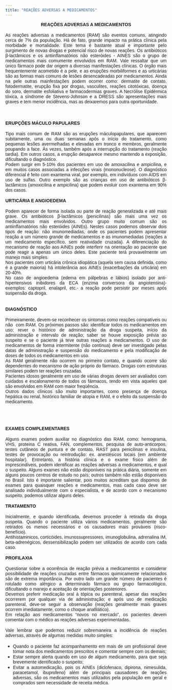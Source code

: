 ```yaml
---
title: "REAÇÕES ADVERSAS A MEDICAMENTOS"
---
```


<div align="center" class="MsoNormal" style="margin: 0cm 0cm 0pt; tab-stops: list 36.0pt; text-align: center;"><b style="mso-bidi-font-weight: normal;"><span style="font-family: 'Arial','sans-serif';">REAÇÕES ADVERSAS A MEDICAMENTOS</span></b></div><div class="MsoNormal" style="margin: 0cm 0cm 0pt; tab-stops: list 36.0pt; text-align: justify;"><br /></div><div class="MsoNormal" style="margin: 0cm 0cm 0pt; tab-stops: list 36.0pt; text-align: justify;"><span style="font-family: 'Arial','sans-serif';">As reações adversas a medicamentos (RAM) são eventos comuns, atingindo cerca de 7% da população. Há de fato, grande impacto na prática clínica pela morbidade e mortalidade. Este tema é bastante atual e importante pelo surgimento de novas drogas e potencial risco de novas reações. Os antibióticos </span><span lang="EL" style="font-family: 'Arial','sans-serif'; mso-ansi-language: EL;">β</span><span style="font-family: 'Arial','sans-serif';">-lactâmicos e os antiinflamatórios não esteróides - AINES são o grupo de medicamentos mais comumente envolvidos <personname productid="em RAM. Vale" w:st="on">em RAM. Vale</personname> ressaltar que um único fármaco pode dar origem a diversas manifestações clínicas. O órgão mais frequentemente acometido é a pele, e as erupções morbiliformes e as urticárias são as formas mais comuns de lesões desencadeadas por medicamentos. Ainda na pele outras mainfestações podem ocorrer como: dermatite de contato, fotodermatite, erupção fixa por drogas, vasculites, reações citotóxicas, doença do soro, dermatite esfoliativa e farmacodermias graves. A Necrólise Epidérmica tóxica, a síndrome de Stevens-Johnson e a DRESS são apresentações mais graves e tem menor incidência, mas as deixaremos para outra oportunidade. </span></div><div class="MsoNormal" style="margin: 0cm 0cm 0pt; text-align: justify;"><br /></div><div class="MsoNormal" style="margin: 0cm 0cm 0pt; text-align: justify;"><shapetype coordsize="21600,21600" filled="f" id="t75" o:preferrelative="t" o:spt="75" path="m@4@5l@4@11@9@11@9@5xe" stroked="f"><stroke joinstyle="miter"></stroke><formulas><f eqn="if lineDrawn pixelLineWidth 0"></f><f eqn="sum @0 1 0"></f><f eqn="sum 0 0 @1"></f><f eqn="prod @2 1 2"></f><f eqn="prod @3 21600 pixelWidth"></f><f eqn="prod @3 21600 pixelHeight"></f><f eqn="sum @0 0 1"></f><f eqn="prod @6 1 2"></f><f eqn="prod @7 21600 pixelWidth"></f><f eqn="sum @8 21600 0"></f><f eqn="prod @7 21600 pixelHeight"></f><f eqn="sum @10 21600 0"></f></formulas><path gradientshapeok="t" o:connecttype="rect" o:extrusionok="f"></path><lock aspectratio="t" v:ext="edit"></lock></shapetype><shape id="s1033" style="height: 98.8pt; left: 0px; margin-left: 4in; margin-top: 0px; position: absolute; text-align: left; width: 142.3pt; z-index: 251657216;" type="#t75"><imagedata o:title="Eritema multiforme" src="file:///C:\DOCUME~1\User\CONFIG~1\Temp\msohtmlclip1\01\clip_image001.png"></imagedata></shape><span style="font-family: 'Arial','sans-serif';"><group coordorigin="1701,6109" coordsize="8504,4163" editas="canvas" id="s1026" style="height: 208.15pt; mso-position-horizontal-relative: char; mso-position-vertical-relative: line; width: 425.2pt;"><lock aspectratio="t" v:ext="edit"></lock><shape id="s1027" o:preferrelative="f" style="height: 4163px; left: 1701px; position: absolute; top: 6109px; width: 8504px;" type="#t75"><fill o:detectmouseclick="t"></fill><path o:connecttype="none" o:extrusionok="t"></path><lock text="t" v:ext="edit"></lock></shape><shape id="s1028" style="height: 1900px; left: 1701px; position: absolute; top: 6185px; width: 2682px;" type="#t75"><imagedata o:title="stevens-jonhson 2" src="file:///C:\DOCUME~1\User\CONFIG~1\Temp\msohtmlclip1\01\clip_image003.png"></imagedata></shape><shape id="s1029" style="height: 1831px; left: 4666px; position: absolute; top: 8437px; width: 2469px;" type="#t75"><imagedata o:title="Erupção como exantema" src="file:///C:\DOCUME~1\User\CONFIG~1\Temp\msohtmlclip1\01\clip_image004.png"></imagedata></shape><shape id="s1030" style="height: 1923px; left: 4666px; position: absolute; top: 6162px; width: 2476px;" type="#t75"><imagedata o:title="dermatite de contato" src="file:///C:\DOCUME~1\User\CONFIG~1\Temp\msohtmlclip1\01\clip_image005.png"></imagedata></shape><shape fillcolor="#bbe0e3" id="s1031" strokecolor="yellow" style="height: 1860px; left: 1701px; mso-wrap-style: none; position: absolute; top: 8368px; width: 2732px;" type="#t75"><imagedata blacklevel="-2621f" cropleft="3328f" cropright="9875f" croptop="16001f" gain="72818f" o:title="" src="file:///C:\DOCUME~1\User\CONFIG~1\Temp\msohtmlclip1\01\clip_image006.png"></imagedata></shape><shape fillcolor="#bbe0e3" id="s1032" strokecolor="yellow" strokeweight="2.25pt" style="height: 1885px; left: 7418px; mso-wrap-style: none; position: absolute; top: 8387px; width: 2787px;" type="#t75"><imagedata cropright="1159f" o:title="" src="file:///C:\DOCUME~1\User\CONFIG~1\Temp\msohtmlclip1\01\clip_image007.png"></imagedata><shadow on="t"></shadow></shape><wrap type="none"></wrap><anchorlock></anchorlock></group></span><span style="font-family: 'Arial','sans-serif';"></span></div><div class="MsoNormal" style="margin: 0cm 0cm 0pt; text-align: justify;"><br /></div><div class="MsoNormal" style="margin: 0cm 0cm 0pt; text-align: justify;"><br /></div><div class="MsoNormal" style="margin: 0cm 0cm 0pt; text-align: justify;"><b style="mso-bidi-font-weight: normal;"><span style="font-family: 'Arial','sans-serif';">ERUPÇÕES MÁCULO PAPULARES</span></b></div><div class="MsoNormal" style="margin: 0cm 0cm 0pt; text-align: justify;"><br /></div><div class="MsoNormal" style="margin: 0cm 0cm 0pt; text-align: justify;"><span style="font-family: 'Arial','sans-serif';">Tipo mais comum de RAM são as erupções máculopapulares, que aparecem subitamente, uma ou duas semanas após o início do tratamento, como pequenas lesões avermelhadas e elevadas em tronco e membros, geralmente poupando a face. Às vezes, também após a interrupção do tratamento (reação tardia). Em outros casos, a erupção desaparece mesmo mantendo a exposição, dificultando o diagnóstico.</span></div><div class="MsoNormal" style="margin: 0cm 0cm 0pt; text-align: justify;"><span style="font-family: 'Arial','sans-serif';">Podem surgir em 5-10% dos pacientes em uso de amoxacilina e ampicilina, e em muitos casos associadas a infecções virais (mononucleose). O diagnóstico diferencial é feito com exantema viral, por exemplo, em indivíduos com AIDS em uso de sulfas. Outro exemplo são as crianças em uso de antibióticos </span><span lang="EL" style="font-family: 'Arial','sans-serif'; mso-ansi-language: EL;">β</span><span style="font-family: 'Arial','sans-serif';">-lactâmicos (amoxicilina e ampicilina) que podem evoluir com exantema em 90% dos casos. </span></div><div class="MsoNormal" style="margin: 0cm 0cm 0pt; text-align: justify;"><br /></div><div class="MsoNormal" style="margin: 0cm 0cm 0pt; text-align: justify;"><b style="mso-bidi-font-weight: normal;"><span style="font-family: 'Arial','sans-serif';">URTICÁRIA E ANGIOEDEMA</span></b></div><div class="MsoNormal" style="margin: 0cm 0cm 0pt; text-align: justify;"><br /></div><div class="MsoNormal" style="margin: 0cm 0cm 0pt; text-align: justify;"><span style="font-family: 'Arial','sans-serif';">Podem aparecer de forma isolada ou parte de reação generalizada e até mais grave. Os antibióticos </span><span lang="EL" style="font-family: 'Arial','sans-serif'; mso-ansi-language: EL;">β</span><span style="font-family: 'Arial','sans-serif';">-lactâmicos (penicilinas) são mais uma vez os medicamentos mais envolvidos. Outro grupo muito comum são os antiinflamatórios não esteróides (AINEs). Nestes casos podemos observar dois tipos de reação: não imunomediadas, onde os pacientes podem apresentar reação a um número grande de medicamentos e as imunomediadas (reações a um medicamento específico, sem reatividade cruzada). A diferenciação do mecanismo de reação aos AINEs pode interferir na orientação ao paciente que pode reagir a apenas um único deles. Este paciente terá provavelmente um manejo mais simples. </span></div><div class="MsoNormal" style="margin: 0cm 0cm 0pt; text-align: justify;"><span style="font-family: 'Arial','sans-serif';">Nos pacientes com urticária crônica idiopática (aquela sem causa definida, como é a grande maioria) há intolerância aos AINEs (exacerbações da urticária) em 20-40%. </span></div><div class="MsoNormal" style="margin: 0cm 0cm 0pt; text-align: justify;"><span style="font-family: 'Arial','sans-serif';">No caso de angioedema (edema em pálpebras e lábios) isolado por anti-hipertensivos inibidores da ECA (enzima conversora da angiotensina)- exemplos: captopril, enalapril, etc.- a reação pode persistir por meses após suspensão da droga.</span></div><div class="MsoNormal" style="margin: 0cm 0cm 0pt; text-align: justify;"><br /></div><div class="MsoNormal" style="margin: 0cm 0cm 0pt; text-align: justify;"></div><div class="MsoNormal" style="margin: 0cm 0cm 0pt; text-align: justify;"><br /></div><div class="MsoNormal" style="margin: 0cm 0cm 0pt; text-align: justify;"><b style="mso-bidi-font-weight: normal;"><span style="font-family: 'Arial','sans-serif';">DIAGNÓSTICO</span></b><span style="font-family: 'Arial','sans-serif';"> </span></div><div class="MsoNormal" style="margin: 0cm 0cm 0pt; text-align: justify;"><br /></div><div class="MsoNormal" style="margin: 0cm 0cm 0pt; text-align: justify;"><span style="font-family: 'Arial','sans-serif';">Primeiramente, devem-se reconhecer os sintomas como reações compatíveis ou não<span style="mso-spacerun: yes;">&nbsp; </span>com RAM. Os próximos passos são: identificar todos os medicamentos em uso; rever o histórico de administração da droga suspeita, início da administração e intervalo de reação; saber se houve exposição prévia ao suspeito e se o paciente já teve outras reações a medicamentos. O uso de medicamentos de forma intermitente (não continua) deve ser investigado pelas datas de administração e suspensão do medicamento e pela modificação de doses de todos os medicamentos em uso.</span></div><div class="MsoNormal" style="margin: 0cm 0cm 0pt; text-align: justify;"><span style="font-family: 'Arial','sans-serif';">As RAM geralmente não ocorrem no primeiro contato, e quando ocorre são dependentes do mecanismo de ação próprio do fármaco. Drogas com estruturas similares podem ter reações cruzadas. </span></div><div class="MsoNormal" style="margin: 0cm 0cm 0pt; text-align: justify;"><span style="font-family: 'Arial','sans-serif';">Pacientes idosos geralmente em uso de várias drogas devem ser avaliados com cuidados e escalonamento de todos os fármacos, tendo em vista aqueles que são envolvidos em RAM com maior freqüência.</span></div><div class="MsoNormal" style="margin: 0cm 0cm 0pt; text-align: justify;"><span style="font-family: 'Arial','sans-serif';">Outros dados clínicos são muito importantes, como presença de doença hepática ou renal, histórico familiar de atopia e RAM, e o efeito da suspensão do medicamento.</span></div><div class="MsoNormal" style="margin: 0cm 0cm 0pt; text-align: justify;"><br /></div><div class="MsoNormal" style="margin: 0cm 0cm 0pt; text-align: justify;"><br /></div><div class="MsoNormal" style="margin: 0cm 0cm 0pt; text-align: justify;"><br /></div><div class="MsoNormal" style="margin: 0cm 0cm 0pt; text-align: justify;"><br /></div><div class="MsoNormal" style="margin: 0cm 0cm 0pt; text-align: justify;"><b style="mso-bidi-font-weight: normal;"><span style="font-family: 'Arial','sans-serif';">EXAMES COMPLEMENTARES</span></b></div><div class="MsoNormal" style="margin: 0cm 0cm 0pt; text-align: justify;"><br /></div><div class="MsoNormal" style="margin: 0cm 0cm 0pt; text-align: justify;"><span style="font-family: 'Arial','sans-serif';">Alguns exames podem auxiliar no diagnóstico das RAM, como: hemograma, VHS, proteina C reativa, FAN, complementos, pesquisa de auto-anticorpos, testes cutâneos de puntura e de contato, RAST para penicilinas e insulina, testes de provocação ou reintrodução: ex. anestésicos locais (em ambiente hospitalar). Entretanto, a história clínica e o exame físico além de imprescindíveis, podem identificar as reações adversas a medicamentos, e qual o suspeito. Alguns exames não estão disponíveis na prática diária, somente em alguns poucos centros de estudo no país; outros também não estão disponíveis no Brasil. Isto é importante salientar, pois muitos acreditam que dispomos de exames para quaisquer reações e medicamentos, mas cada caso deve ser analisado individualmente com o especialista, e de acordo com o mecanismo suspeito, podemos utilizar alguns deles. </span></div><div class="MsoNormal" style="margin: 0cm 0cm 0pt; text-align: justify;"><br /></div><div class="MsoNormal" style="margin: 0cm 0cm 0pt; text-align: justify;"><b style="mso-bidi-font-weight: normal;"><span style="font-family: 'Arial','sans-serif';">TRATAMENTO</span></b></div><div class="MsoNormal" style="margin: 0cm 0cm 0pt; text-align: justify;"><br /></div><div class="MsoNormal" style="margin: 0cm 0cm 0pt; text-align: justify;"><span style="font-family: 'Arial','sans-serif';">Inicialmente, e quando identificada, devemos proceder à retirada da droga suspeita. Quando o paciente utiliza vários medicamentos, geralmente são retirados os menos necessários e os causadores mais prováveis (risco-benefício).</span></div><div class="MsoNormal" style="margin: 0cm 0cm 0pt; text-align: justify;"><span style="font-family: 'Arial','sans-serif';">Antihistaminicos, corticóides, imunossupressores, imunoglobulina, adrenalina IM, beta-adrenégicos, dessensibilização podem ser utilizados de acordo com cada caso.</span></div><div class="MsoNormal" style="margin: 0cm 0cm 0pt; text-align: justify;"><br /></div><div class="MsoNormal" style="margin: 0cm 0cm 0pt; text-align: justify;"><b style="mso-bidi-font-weight: normal;"><span style="font-family: 'Arial','sans-serif';">PROFILAXIA</span></b></div><div class="MsoNormal" style="margin: 0cm 0cm 0pt; text-align: justify;"><br /></div><div class="MsoNormal" style="margin: 0cm 0cm 0pt; text-align: justify;"><span style="font-family: 'Arial','sans-serif';">Questionar sobre a ocorrência de reação prévia a medicamentos e considerar possibilidade de reações cruzadas entre fármacos quimicamente relacionados são de extrema importância. Por outro lado um grande número de pacientes é rotulado como alérgico a determinado fármaco ou grupo farmacológico, dificultando o manejo e aceitação de orientações posteriores.</span></div><div class="MsoNormal" style="margin: 0cm 0cm 0pt; text-align: justify;"><span style="font-family: 'Arial','sans-serif';">Devemos preferir medicação oral à tópica ou parenteral, apesar das reações ocorrerem por qualquer via de administração; e após uso de medicação parenteral, deve-se seguir a observação (reações geralmente mais graves ocorrem imediatamente, como o choque anafilático). </span></div><div class="MsoNormal" style="margin: 0cm 0cm 0pt; text-align: justify;"><span style="font-family: 'Arial','sans-serif';">Em relação aos medicamentos “novos no mercado”, os pacientes devem comentar com o médico as reações adversas experimentadas.</span></div><div class="MsoNormal" style="margin: 0cm 0cm 0pt; text-align: justify;"><br /></div><div class="MsoNormal" style="margin: 0cm 0cm 0pt; text-align: justify;"><span style="font-family: 'Arial','sans-serif';">Vale lembrar que podemos reduzir sobremaneira a incidência de reações adversas, através de algumas medidas muito simples:</span></div><div class="MsoNormal" style="margin: 0cm 0cm 0pt; text-align: justify;"><br /></div><ul style="margin-top: 0cm;" type="disc"><li class="MsoNormal" style="margin: 0cm 0cm 0pt; mso-list: l0 level1 lfo1; tab-stops: list 36.0pt; text-align: justify;"><span style="font-family: 'Arial','sans-serif';">Quando o paciente faz acompanhamento em mais de um profissional deve tomar nota dos medicamentos prescritos e comentar sempre com os demais; </span></li> <li class="MsoNormal" style="margin: 0cm 0cm 0pt; mso-list: l0 level1 lfo1; tab-stops: list 36.0pt; text-align: justify;"><span style="font-family: 'Arial','sans-serif';">Estar sempre alerta quando em uso de algum medicamento, para que seja brevemente identificado o suspeito;</span></li> <li class="MsoNormal" style="margin: 0cm 0cm 0pt; mso-list: l0 level1 lfo1; tab-stops: list 36.0pt; text-align: justify;"><span style="font-family: 'Arial','sans-serif';">Evitar a automedicação, pois os AINEs (diclofenaco, dipirona, nimesulida, paracetamol, ibuprofeno) além de principais causadores de reações adversas, são os medicamentos mais utilizados pela população em geral e comprados sem necessidade de receita médica. </span></li> </ul><div class="MsoNormal" style="margin: 0cm 0cm 0pt; text-align: justify;"><br /></div><div class="MsoNormal" style="margin: 0cm 0cm 0pt; text-align: justify;"><br /></div><div class="MsoNormal" style="margin: 0cm 0cm 0pt; text-align: justify;"><br /></div>